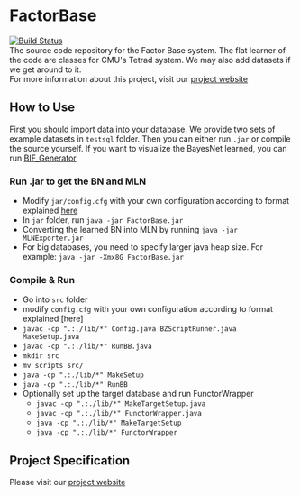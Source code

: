 # FactorBase
[![Build Status](https://travis-ci.org/sfu-cl-lab/FactorBase.svg?branch=master)](https://travis-ci.org/sfu-cl-lab/FactorBase)   
The source code repository for the Factor Base system. The flat learner of the code are classes for CMU's Tetrad system. We may also add datasets if we get around to it.  
For more information about this project, visit our [project website](http://www.cs.sfu.ca/~oschulte/BayesBase/BayesBase.html)  
## How to Use  
First you should import data into your database. We provide two sets of example datasets in `testsql` folder. Then you can either run `.jar` or compile the source yourself. If you want to visualize the BayesNet learned, you can run [BIF_Generator](https://github.com/sfu-cl-lab/BIF_Generator)  
### Run .jar to get the BN and MLN 
+ Modify `jar/config.cfg` with your own configuration according to format explained [here](http://www.cs.sfu.ca/~oschulte/BayesBase/options.html)  
+ In `jar` folder, run `java -jar FactorBase.jar`  
+ Converting the learned BN into MLN by running `java -jar MLNExporter.jar `
+ For big databases, you need to specify larger java heap size. For example: `java -jar -Xmx8G FactorBase.jar`   
  
### Compile & Run  
+ Go into `src` folder 
+ modify `config.cfg`  with your own configuration according to format explained [here]
+ `javac -cp ".:./lib/*" Config.java BZScriptRunner.java MakeSetup.java`  
+ `javac -cp ".:./lib/*" RunBB.java`  
+ `mkdir src`  
+ `mv scripts src/`  
+ `java -cp ".:./lib/*" MakeSetup`  
+ `java -cp ".:./lib/*" RunBB`  
+ Optionally set up the target database and run FunctorWrapper  
  + `javac -cp ".:./lib/*" MakeTargetSetup.java`  
  + `javac -cp ".:./lib/*" FunctorWrapper.java`  
  + `java -cp ".:./lib/*" MakeTargetSetup`  
  + `java -cp ".:./lib/*" FunctorWrapper` 
  
## Project Specification  
Please visit our [project website](http://www.cs.sfu.ca/~oschulte/BayesBase/BayesBase.html)
